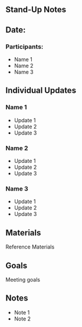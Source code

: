 ## Stand-Up Notes

## Date:

### Participants:
- Name 1
- Name 2
- Name 3

## Individual Updates

### Name 1
- Update 1
- Update 2
- Update 3

### Name 2
- Update 1
- Update 2
- Update 3

### Name 3
- Update 1
- Update 2
- Update 3


## Materials
Reference Materials
  

## Goals
Meeting goals


## Notes
- Note 1
- Note 2